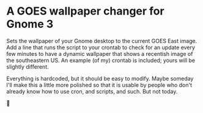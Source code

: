 # A GOES wallpaper changer for Gnome 3
Sets the wallpaper of your Gnome desktop to the current GOES East image.
Add a line that runs the script to your crontab to check for an update every few minutes to have a dynamic wallpaper that shows a recentish image of the southeastern US. An example (of my) crontab is included; yours will be slightly different.

Everything is hardcoded, but it should be easy to modify. Maybe someday I'll make this a little more polished so that it is usable by people who don't already know how to use cron, and scripts, and such. But not today.


🍕

